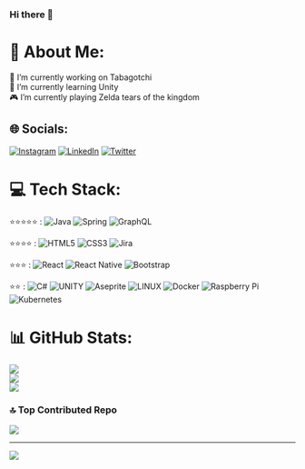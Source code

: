 ### Hi there 👋
# 💫 About Me:
🔭 I’m currently working on Tabagotchi<br>
🌱 I’m currently learning Unity<br>
🎮 I’m currently playing Zelda tears of the kingdom<br>

## 🌐 Socials:
[![Instagram](https://img.shields.io/badge/Instagram-%23E4405F.svg?logo=Instagram&logoColor=white)](https://instagram.com/xyam44) [![LinkedIn](https://img.shields.io/badge/LinkedIn-%230077B5.svg?logo=linkedin&logoColor=white)](https://linkedin.com/in/maxime-sanchez-developper) [![Twitter](https://img.shields.io/badge/Twitter-%231DA1F2.svg?logo=Twitter&logoColor=white)](https://twitter.com/xyam44) 

# 💻 Tech Stack:
⭐⭐⭐⭐⭐ :
![Java](https://img.shields.io/badge/java-%23ED8B00.svg?style=for-the-badge&logo=java&logoColor=white) 
![Spring](https://img.shields.io/badge/spring-%236DB33F.svg?style=for-the-badge&logo=spring&logoColor=white) 
![GraphQL](https://img.shields.io/badge/-GraphQL-E10098?style=for-the-badge&logo=graphql&logoColor=white) 

⭐⭐⭐⭐ :
![HTML5](https://img.shields.io/badge/html5-%23E34F26.svg?style=for-the-badge&logo=html5&logoColor=white) 
![CSS3](https://img.shields.io/badge/css3-%231572B6.svg?style=for-the-badge&logo=css3&logoColor=white) 
![Jira](https://img.shields.io/badge/jira-%230A0FFF.svg?style=for-the-badge&logo=jira&logoColor=white)

⭐⭐⭐ :
![React](https://img.shields.io/badge/react-%2320232a.svg?style=for-the-badge&logo=react&logoColor=%2361DAFB) 
![React Native](https://img.shields.io/badge/react_native-%2320232a.svg?style=for-the-badge&logo=react&logoColor=%2361DAFB) 
![Bootstrap](https://img.shields.io/badge/bootstrap-%23563D7C.svg?style=for-the-badge&logo=bootstrap&logoColor=white) 

⭐⭐ :
![C#](https://img.shields.io/badge/c%23-%23239120.svg?style=for-the-badge&logo=c-sharp&logoColor=white) 
![UNITY](https://img.shields.io/badge/Unity-%2320232a.svg?style=for-the-badge&logo=unity&logoColor=white) 
![Aseprite](https://img.shields.io/badge/Aseprite-FFFFFF?style=for-the-badge&logo=Aseprite&logoColor=#7D929E) 
![LINUX](https://img.shields.io/badge/Linux-FCC624?style=for-the-badge&logo=linux&logoColor=black) 
![Docker](https://img.shields.io/badge/docker-%230db7ed.svg?style=for-the-badge&logo=docker&logoColor=white) 
![Raspberry Pi](https://img.shields.io/badge/-RaspberryPi-C51A4A?style=for-the-badge&logo=Raspberry-Pi) 
![Kubernetes](https://img.shields.io/badge/kubernetes-%23326ce5.svg?style=for-the-badge&logo=kubernetes&logoColor=white) 

# 📊 GitHub Stats:
![](https://github-readme-stats.vercel.app/api?username=xyam&theme=gruvbox&hide_border=false&include_all_commits=true&count_private=false)<br/>
![](https://github-readme-streak-stats.herokuapp.com/?user=xyam&theme=gruvbox&hide_border=false)<br/>
![](https://github-readme-stats.vercel.app/api/top-langs/?username=xyam&theme=gruvbox&hide_border=false&include_all_commits=true&count_private=false&layout=compact)

### 🔝 Top Contributed Repo
![](https://github-contributor-stats.vercel.app/api?username=xyam&limit=5&theme=dark&combine_all_yearly_contributions=true)

---
[![](https://visitcount.itsvg.in/api?id=xyam&icon=0&color=0)](https://visitcount.itsvg.in)

<!-- Proudly created with GPRM ( https://gprm.itsvg.in ) -->
